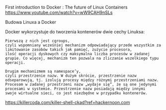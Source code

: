 First introduction to Docker : The future of Linux Containers https://www.youtube.com/watch?v=wW9CAH9nSLs 

Budowa Linuxa a Docker

Docker wykorzystuje do tworzenia kontenerów dwie cechy Linuksa: 
```
Pierwszą z nich jest cgroups, 
czyli wspomniany wcześniej mechanizm odpowiadający przede wszystkim za limitowanie zasobów takich jak pamięć, zużycie procesora, 
ilość operacji dyskowych czy maksymalna liczba procesów w zadanej grupie. Co więcej, mechanizm ten pozwala na zliczanie wszelkiego typu operacji.

Drugim mechanizmem są namespace’y, 
czyli przestrzenie nazw. W dużym skrócie, przestrzenie nazw odseparowują, tj. izolują procesy między różnymi przestrzeniami nazw. 
Procesom w zadanej przestrzeni nazw „wydaje się”, że są one jedynymi procesami w systemie. Przestrzenie nazw posiadają między innymi 
swoje wirtualne sieci, co jest niezbędne w przypadku kontenerów.
```

https://killercoda.com/killer-shell-ckad?ref=hackernoon.com
